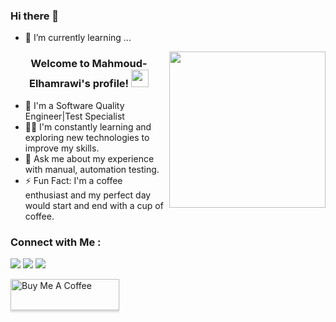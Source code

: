 ### Hi there 👋


- 🌱 I’m currently learning ...

<img width="250" align="right" src="https://c.tenor.com/_DOBjnGspYAAAAAM/test-coding.gif">

<h3 align="center">
  Welcome to Mahmoud-Elhamrawi's profile!
  <img src="https://media.giphy.com/media/hvRJCLFzcasrR4ia7z/giphy.gif" width="28">
</h3>

<!-- Typing SVG by DenverCoder1 - https://github.com/DenverCoder1/readme-typing-svg -->

- 🏢 I'm a Software Quality Engineer|Test Specialist
- 👨‍💻 I'm constantly learning and exploring new technologies to improve my skills.
- 💬 Ask me about my experience with manual, automation testing.
- ⚡ Fun Fact: I'm a coffee enthusiast and my perfect day would start and end with a cup of coffee.



### Connect with Me :

<a href="https://www.linkedin.com/in/mahmoud-rashad-elhamrawi-9761a8105/1" target="_blank"><img src="https://img.shields.io/badge/Mahmoud%20Elhamrawi-0077B5?style=for-the-badge&logo=linkedIn&logoColor=white"/></a>
<a href="01278385814" target="_blank"><img src="https://img.shields.io/badge/Mahmoud%20Elhamrawi-0077B5?style=for-the-badge&logo=whatsup&logoColor=white"/></a>
<a href="https://www.facebook.com/profile.php?id=100001542958988" target="_blank"><img src="https://img.shields.io/badge/Mahmoud%20Elhamrawi-0077B5?style=for-the-badge&logo=facebook&logoColor=white"/></a>

<a href="https://www.buymeacoffee.com/mahmoudelha" target="_blank"><img src="https://cdn.buymeacoffee.com/buttons/v2/lato-orange.png" alt="Buy Me A Coffee" style="height: 50px !important;width: 174px !important;box-shadow: 0px 3px 2px 0px rgba(190, 190, 190, 0.5) !important;-webkit-box-shadow: 0px 3px 2px 0px rgba(190, 190, 190, 0.5) !important;" ></a>




